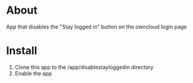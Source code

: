 # About
App that disables the "Stay logged in" button on the owncloud login page

# Install
1. Clone this app to the <owncloud>/app/disablestayloggedin directory
2. Enable the app